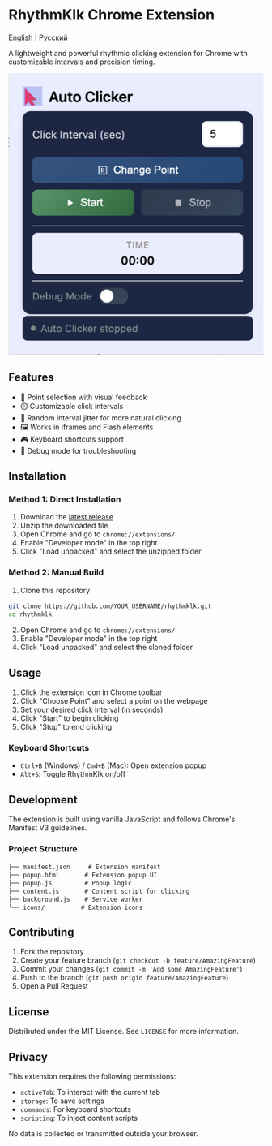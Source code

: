 # RhythmKlk Chrome Extension

[English](README.md) | [Русский](README.ru.md)

A lightweight and powerful rhythmic clicking extension for Chrome with customizable intervals and precision timing.

![RhythmKlk Screenshot](screenshot.png)

## Features

- 🎯 Point selection with visual feedback
- ⏱️ Customizable click intervals
- 🔄 Random interval jitter for more natural clicking
- 🖼️ Works in iframes and Flash elements
- 🎮 Keyboard shortcuts support
- 🐛 Debug mode for troubleshooting

## Installation

### Method 1: Direct Installation
1. Download the [latest release](../../releases/latest/download/rhythmklk.zip)
2. Unzip the downloaded file
3. Open Chrome and go to `chrome://extensions/`
4. Enable "Developer mode" in the top right
5. Click "Load unpacked" and select the unzipped folder

### Method 2: Manual Build
1. Clone this repository
```bash
git clone https://github.com/YOUR_USERNAME/rhythmklk.git
cd rhythmklk
```
2. Open Chrome and go to `chrome://extensions/`
3. Enable "Developer mode" in the top right
4. Click "Load unpacked" and select the cloned folder

## Usage

1. Click the extension icon in Chrome toolbar
2. Click "Choose Point" and select a point on the webpage
3. Set your desired click interval (in seconds)
4. Click "Start" to begin clicking
5. Click "Stop" to end clicking

### Keyboard Shortcuts
- `Ctrl+B` (Windows) / `Cmd+B` (Mac): Open extension popup
- `Alt+S`: Toggle RhythmKlk on/off

## Development

The extension is built using vanilla JavaScript and follows Chrome's Manifest V3 guidelines.

### Project Structure
```
├── manifest.json     # Extension manifest
├── popup.html       # Extension popup UI
├── popup.js         # Popup logic
├── content.js       # Content script for clicking
├── background.js    # Service worker
└── icons/          # Extension icons
```

## Contributing

1. Fork the repository
2. Create your feature branch (`git checkout -b feature/AmazingFeature`)
3. Commit your changes (`git commit -m 'Add some AmazingFeature'`)
4. Push to the branch (`git push origin feature/AmazingFeature`)
5. Open a Pull Request

## License

Distributed under the MIT License. See `LICENSE` for more information.

## Privacy

This extension requires the following permissions:
- `activeTab`: To interact with the current tab
- `storage`: To save settings
- `commands`: For keyboard shortcuts
- `scripting`: To inject content scripts

No data is collected or transmitted outside your browser. 
